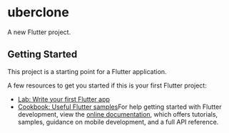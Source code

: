 # uberclone

A new Flutter project.

## Getting Started

This project is a starting point for a Flutter application.

A few resources to get you started if this is your first Flutter project:

- [Lab: Write your first Flutter app](https://docs.flutter.dev/get-started/codelab)
- [Cookbook: Useful Flutter samples](https://docs.flutter.dev/cookbook)For help getting started with Flutter development, view the
[online documentation](https://docs.flutter.dev/), which offers tutorials,
samples, guidance on mobile development, and a full API reference.

